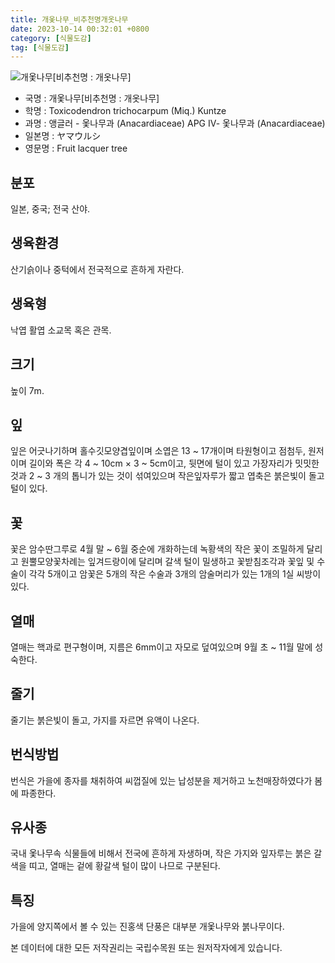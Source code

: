 ```yaml
---
title: 개옻나무_비추천명개옷나무
date: 2023-10-14 00:32:01 +0800
category: [식물도감]
tag: [식물도감]
---
```




![개옻나무[비추천명 : 개옷나무]](/fileUpload/plants/basic/Anacardiaceae/Rhus/17066/1_th2.JPG)
- 국명 : 개옻나무[비추천명 : 개옷나무]
- 학명 : Toxicodendron trichocarpum (Miq.) Kuntze
- 과명 : 앵글러 - 옻나무과 (Anacardiaceae) APG Ⅳ- 옻나무과 (Anacardiaceae)
- 일본명 : ヤマウルシ
- 영문명 : Fruit lacquer tree


## 분포
일본, 중국; 전국 산야.
## 생육환경
산기슭이나 중턱에서 전국적으로 흔하게 자란다.
## 생육형
낙엽 활엽 소교목 혹은 관목. 
## 크기
높이 7m.
## 잎
잎은 어긋나기하며 홀수깃모양겹잎이며 소엽은 13 ~ 17개이며 타원형이고 점첨두, 원저이며 길이와 폭은 각 4 ~ 10cm × 3 ~ 5cm이고, 뒷면에 털이 있고 가장자리가 밋밋한 것과 2 ~ 3 개의 톱니가 있는 것이 섞여있으며 작은잎자루가 짧고 엽축은 붉은빛이 돌고 털이 있다. 
## 꽃
꽃은 암수딴그루로 4월 말 ~ 6월 중순에 개화하는데 녹황색의 작은 꽃이 조밀하게 달리고 원뿔모양꽃차례는 잎겨드랑이에 달리며 갈색 털이 밀생하고 꽃받침조각과 꽃잎 및 수술이 각각 5개이고 암꽃은 5개의 작은 수술과 3개의 암술머리가 있는 1개의 1실 씨방이 있다.
## 열매
열매는 핵과로 편구형이며, 지름은 6mm이고 자모로 덮여있으며 9월 초 ~ 11월 말에 성숙한다.
## 줄기
줄기는 붉은빛이 돌고, 가지를 자르면 유액이 나온다.
## 번식방법
번식은 가을에 종자를 채취하여 씨껍질에 있는 납성분을 제거하고 노천매장하였다가 봄에 파종한다.
## 유사종
국내 옻나무속 식물들에 비해서 전국에 흔하게 자생하며, 작은 가지와 잎자루는 붉은 갈색을 띠고, 열매는 겉에 황갈색 털이 많이 나므로 구분된다. 
## 특징
가을에 양지쪽에서 볼 수 있는 진홍색 단풍은 대부분 개옻나무와 붉나무이다.






본 데이터에 대한 모든 저작권리는 국립수목원 또는 원저작자에게 있습니다.
